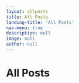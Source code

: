 ```yaml
---
layout: allposts
title: All Posts
landing-title: 'All Posts'
nav-menu: true
description: null
image: null
author: null
---
```


<h1>All Posts</h1>
